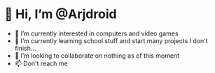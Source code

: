 <h1> 👋 Hi, I’m @Arjdroid </h1>

- 👀 I’m currently interested in computers and video games
- 🌱 I’m currently learning school stuff and start many projects I don't finish...
- 💞️ I’m looking to collaborate on nothing as of this moment
- 📫 Don't reach me

<!---
Arjdroid/Arjdroid is a ✨ special ✨ repository because its `README.md` (this file) appears on your GitHub profile.
You can click the Preview link to take a look at your changes.
--->
